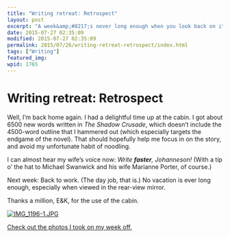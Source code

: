 ```yaml
---
title: "Writing retreat: Retrospect"
layout: post
excerpt: "A week&amp;#8217;s never long enough when you look back on it."
date: 2015-07-27 02:35:09
modified: 2015-07-27 02:35:09
permalink: 2015/07/26/writing-retreat-retrospect/index.html
tags: ["Writing"]
featured_img: 
wpid: 1765
---
```


# Writing retreat: Retrospect

Well, I’m back home again. I had a delightful time up at the cabin. I got about 6500 new words written in *The Shadow Crusade*, which doesn’t include the 4500-word outline that I hammered out (which especially targets the endgame of the novel). That should hopefully help me focus in on the story, and avoid my unfortunate habit of noodling.

I can almost hear my wife’s voice now: *Write **faster**, Johanneson!* (With a tip o’ the hat to Michael Swanwick and his wife Marianne Porter, of course.)

Next week: Back to work. (The day job, that is.) No vacation is ever long enough, especially when viewed in the rear-view mirror.

Thanks a million, E&amp;K, for the use of the cabin.

[![IMG_1196-1.JPG](http://patrickjohanneson.com/wp-content/uploads/2015/07/IMG_1196-1-600x450.jpg)](http://patrickjohanneson.com/wp-content/uploads/2015/07/IMG_1196-1.jpg)

[Check out the photos I took on my week off.](https://www.flickr.com/photos/pj/sets/72157655988575880)